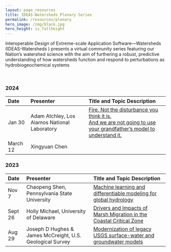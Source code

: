 ```yaml
---
layout: page_resources
title: IDEAS-Watersheds Plenary Series
permalink: /resources/plenary
hero_image: /img/black.jpg
hero_height: is_fullheight
---
```


Interoperable Design of Extreme-scale Application Software—Watersheds (IDEAS-Watersheds )
presents a virtual community series featuring our Nation’s watershed science with the aim of furthering a robust, predictive understanding of how watersheds function and respond to perturbations as hydrobiogeochemical systems

<br>

### 2024

| Date        |  Presenter                             | Title and Topic Description                    |
|:------------|:---------------------------------------|:-----------------------------------------------|
| Jan 30 | Adam Atchley, Los Alamos National Laboratory |[Fire. Not the disturbance you think it is. <br> And we are not going to use your grandfather’s model to understand it.](plenary/plenary_2024/2024-1-30_aatchley.md)|
| March 12 | Xingyuan Chen | |

### 2023

| Date        |  Presenter                             | Title and Topic Description                    |
|:------------|:---------------------------------------|:-----------------------------------------------|
| Nov 7 | Chaopeng Shen, Pennsylvania State University | [Machine learning and differentiable modeling for global hydrology](plenary/plenary_2023/2023-11-7_cshen.md) |
| Sept 26| Holly Michael, University of Delaware| [Drivers and Impacts of Marsh Migration in the Coastal Critical Zone](plenary/plenary_2023/2023-9-26_hmichael.md) |
| Aug 29 | Joseph D Hughes & James McCreight, U.S. Geological Survey |  [Modernization of legacy USGS surface-water and groundwater models](plenary/plenary_2023/2023-8-29_jhughes&jmccreight.md)|

